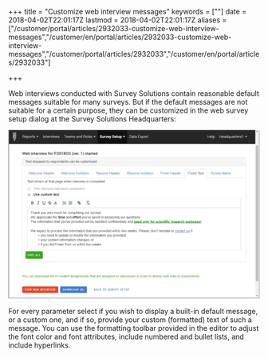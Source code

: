 ﻿+++
title = "Customize web interview messages"
keywords = [""]
date = 2018-04-02T22:01:17Z
lastmod = 2018-04-02T22:01:17Z
aliases = ["/customer/portal/articles/2932033-customize-web-interview-messages","/customer/en/portal/articles/2932033-customize-web-interview-messages","/customer/portal/articles/2932033","/customer/en/portal/articles/2932033"]

+++

Web interviews conducted with Survey Solutions contain reasonable
default messages suitable for many surveys. But if the default messages
are not suitable for a certain purpose, they can be customized in the
web survey setup dialog at the Survey Solutions Headquarters:  
  
![Editing custom text messages for web interviews](images/866690.png)  
  
For every parameter select if you wish to display a built-in default
message, or a custom one, and if so, provide your custom (formatted)
text of such a message. You can use the formatting toolbar provided in
the editor to adjust the font color and font attributes, include
numbered and bullet lists, and include hyperlinks.
